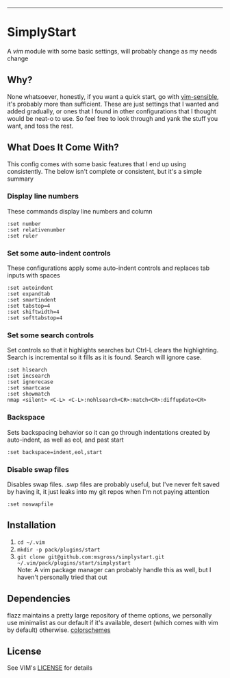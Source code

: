 ---
# SimplyStart     
A _vim_ module with some basic settings, will probably change as my needs change      
## Why?
None whatsoever, honestly, if you want a quick start, go with
[vim-sensible](https://github.com/tpope/vim-sensible.git), it's probably more
than sufficient. These are just settings that I wanted and added gradually, or
ones that I found in other configurations that I thought would be neat-o to use.
So feel free to look through and yank the stuff you want, and toss the rest. 
## What Does It Come With?
This config comes with some basic features that I end up using consistently. The
below isn't complete or consistent, but it's a simple summary
### Display line numbers
These commands display line numbers and column 
```
:set number
:set relativenumber
:set ruler
```
### Set some auto-indent controls
These configurations apply some auto-indent controls and replaces tab inputs
with spaces
```
:set autoindent
:set expandtab
:set smartindent
:set tabstop=4
:set shiftwidth=4
:set softtabstop=4
```
### Set some search controls
Set controls so that it highlights searches but Ctrl-L clears the highlighting. Search is
incremental so it fills as it is found. Search will ignore case. 
```
:set hlsearch
:set incsearch
:set ignorecase
:set smartcase
:set showmatch
nmap <silent> <C-L> <C-L>:nohlsearch<CR>:match<CR>:diffupdate<CR>
```
### Backspace
Sets backspacing behavior so it can go through indentations created by
auto-indent, as well as eol, and past start
```
:set backspace=indent,eol,start
```
### Disable swap files 
Disables swap files. .swp files are probably useful, but I've never felt saved
by having it, it just leaks into my git repos when I'm not paying attention
```
:set noswapfile
```
## Installation      
1) `cd ~/.vim`
2) `mkdir -p pack/plugins/start`
3) `git clone git@github.com:msgross/simplystart.git
~/.vim/pack/plugins/start/simplystart`      
Note: A vim package manager can probably handle this as well, but I haven't
personally tried that out 
## Dependencies
flazz maintains a pretty large repository of theme options, we personally use
minimalist as our default if it's available, desert (which comes with vim by
default) otherwise.
[colorschemes](https://github.com/flazz/vim-colorschemes.git)
## License
See VIM's [LICENSE](https://github.com/vim/vim/blob/master/LICENSE) for details 
